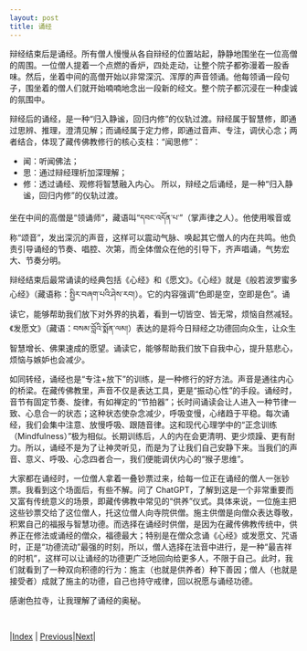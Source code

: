 ```yaml
---
layout: post
title: 诵经
---
```


辩经结束后是诵经。所有僧人慢慢从各自辩经的位置站起，静静地围坐在一位高僧的周围。一位僧人提着一个点燃的香炉，四处走动，让整个院子都弥漫着一股香味。然后，坐着中间的高僧开始以非常深沉、浑厚的声音领诵。他每领诵一段句子，围坐着的僧人们就开始喃喃地念出一段新的经文。整个院子都沉浸在一种虔诚的氛围中。

辩经后的诵经，是一种“归入静谧，回归内修”的仪轨过渡。辩经属于智慧修，即通过思辨、推理，澄清见解；而诵经属于定力修，即通过音声、专注，调伏心念；两者结合，体现了藏传佛教修行的核心支柱：“闻思修”：
* 闻：听闻佛法；
* 思：通过辩经理析加深理解；
* 修：透过诵经、观修将智慧融入内心。
所以，辩经之后诵经，是一种“归入静谧，回归内修”的仪轨过渡。

坐在中间的高僧是“领诵师”，藏语叫“དབང་འདོན་པ་”（掌声律之人）。他使用喉音或称“颂音”，发出深沉的声音，这样可以震动气脉、唤起其它僧人的内在共鸣。他负责引导诵经的节奏、唱腔、次第，而全体僧众在他的引导下，齐声唱诵，气势宏大、节奏分明。

辩经结束后最常诵读的经典包括《心经》和《愿文》。《心经》就是《般若波罗蜜多心经》（藏语称：སྤྱིར་བཞག་པའི་ཤེས་རབ།）。它的内容强调“色即是空，空即是色”。诵读它，能够帮助我们放下对外界的执着，看到一切皆空、皆无常，烦恼自然减轻。《发愿文》（藏语：བསམ་བློའི་སྨོན་ལམ།）表达的是将今日辩经之功德回向众生，让众生智慧增长、佛果速成的愿望。诵读它，能够帮助我们放下自我中心，提升慈悲心，烦恼与嫉妒也会减少。

如同转经，诵经也是“专注+放下”的训练，是一种修行的好方法。声音是通往内心的桥梁。在藏传佛教里，声音不仅是表达工具，更是“振动心性”的手段。诵经时，音节有固定节奏、旋律，有如禅定的“节拍器”；长时间诵读会让人进入一种节律一致、心息合一的状态；这种状态使杂念减少，呼吸变慢，心绪趋于平稳。每次诵经，我们会集中注意、放慢呼吸、跟随音律。这和现代心理学中的“正念训练（Mindfulness）”极为相似。长期训练后，人的内在会更清明、更少烦躁、更有耐力。所以，诵经不是为了让神灵听见，而是为了让我们自己安静下来。当我们的声音、意义、呼吸、心念四者合一，我们便能调伏内心的“猴子思维”。

大家都在诵经时，一位僧人拿着一叠钞票过来，给每一位正在诵经的僧人一张钞票。我看到这个场面后，有些不解。问了 ChatGPT，了解到这是一个非常重要而又富有传统意义的场景，即藏传佛教中常见的“供养”仪式。具体来说，一位施主把这些钞票交给了这位僧人，托这位僧人向寺院供僧。施主供僧是向僧众表达尊敬，积累自己的福报与智慧功德。而选择在诵经时供僧，是因为在藏传佛教传统中，供养正在修法或诵经的僧众，福德最大；特别是在僧众念诵《心经》或发愿文、咒语时，正是“功德流动”最强的时刻，所以，僧人选择在法音中进行，是一种“最吉祥的时机”，这样可以让诵经的功德更广泛地回向给更多人，不限于自己。此时，我们就看到了一种双向积德的行为：施主（也就是供养者）种下善因；僧人（也就是接受者）成就了施主的功德，自己也持守戒律，回以祝愿与诵经功德。

感谢色拉寺，让我理解了诵经的奥秘。

<br/>

|[Index](../) | [Previous](33-bianjin)|[Next](36-houshan)|
